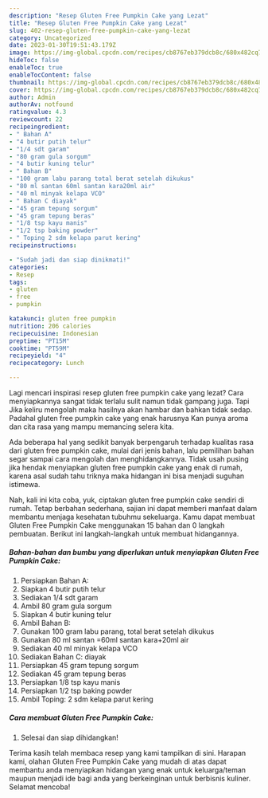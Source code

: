 ```yaml
---
description: "Resep Gluten Free Pumpkin Cake yang Lezat"
title: "Resep Gluten Free Pumpkin Cake yang Lezat"
slug: 402-resep-gluten-free-pumpkin-cake-yang-lezat
category: Uncategorized
date: 2023-01-30T19:51:43.179Z
image: https://img-global.cpcdn.com/recipes/cb8767eb379dcb8c/680x482cq70/gluten-free-pumpkin-cake-foto-resep-utama.jpg
hideToc: false
enableToc: true
enableTocContent: false
thumbnail: https://img-global.cpcdn.com/recipes/cb8767eb379dcb8c/680x482cq70/gluten-free-pumpkin-cake-foto-resep-utama.jpg
cover: https://img-global.cpcdn.com/recipes/cb8767eb379dcb8c/680x482cq70/gluten-free-pumpkin-cake-foto-resep-utama.jpg
author: Admin
authorAv: notfound
ratingvalue: 4.3
reviewcount: 22
recipeingredient:
- " Bahan A"
- "4 butir putih telur"
- "1/4 sdt garam"
- "80 gram gula sorgum"
- "4 butir kuning telur"
- " Bahan B"
- "100 gram labu parang total berat setelah dikukus"
- "80 ml santan 60ml santan kara20ml air"
- "40 ml minyak kelapa VCO"
- " Bahan C diayak"
- "45 gram tepung sorgum"
- "45 gram tepung beras"
- "1/8 tsp kayu manis"
- "1/2 tsp baking powder"
- " Toping 2 sdm kelapa parut kering"
recipeinstructions:

- "Sudah jadi dan siap dinikmati!"
categories:
- Resep
tags:
- gluten
- free
- pumpkin

katakunci: gluten free pumpkin 
nutrition: 206 calories
recipecuisine: Indonesian
preptime: "PT15M"
cooktime: "PT59M"
recipeyield: "4"
recipecategory: Lunch

---
```



Lagi mencari inspirasi resep gluten free pumpkin cake yang lezat? Cara menyiapkannya sangat tidak terlalu sulit namun tidak gampang juga. Tapi Jika keliru mengolah maka hasilnya akan hambar dan bahkan tidak sedap. Padahal gluten free pumpkin cake yang enak harusnya Kan punya aroma dan cita rasa yang mampu memancing selera kita.




Ada beberapa hal yang sedikit banyak berpengaruh terhadap kualitas rasa dari gluten free pumpkin cake, mulai dari jenis bahan, lalu pemilihan bahan segar sampai cara mengolah dan menghidangkannya. Tidak usah pusing jika hendak menyiapkan gluten free pumpkin cake yang enak di rumah, karena asal sudah tahu triknya maka hidangan ini bisa menjadi suguhan istimewa.


Nah, kali ini kita coba, yuk, ciptakan gluten free pumpkin cake sendiri di rumah. Tetap berbahan sederhana, sajian ini dapat memberi manfaat dalam membantu menjaga kesehatan tubuhmu sekeluarga. Kamu dapat membuat Gluten Free Pumpkin Cake menggunakan 15 bahan dan 0 langkah pembuatan. Berikut ini langkah-langkah untuk membuat hidangannya.

<!--inarticleads1-->

##### Bahan-bahan dan bumbu yang diperlukan untuk menyiapkan Gluten Free Pumpkin Cake:

1. Persiapkan  Bahan A:
1. Siapkan 4 butir putih telur
1. Sediakan 1/4 sdt garam
1. Ambil 80 gram gula sorgum
1. Siapkan 4 butir kuning telur
1. Ambil  Bahan B:
1. Gunakan 100 gram labu parang, total berat setelah dikukus
1. Gunakan 80 ml santan =60ml santan kara+20ml air
1. Sediakan 40 ml minyak kelapa VCO
1. Sediakan  Bahan C: diayak
1. Persiapkan 45 gram tepung sorgum
1. Sediakan 45 gram tepung beras
1. Persiapkan 1/8 tsp kayu manis
1. Persiapkan 1/2 tsp baking powder
1. Ambil  Toping: 2 sdm kelapa parut kering




<!--inarticleads2-->

##### Cara membuat Gluten Free Pumpkin Cake:


1. Selesai dan siap dihidangkan!



Terima kasih telah membaca resep yang kami tampilkan di sini. Harapan kami, olahan Gluten Free Pumpkin Cake yang mudah di atas dapat membantu anda menyiapkan hidangan yang enak untuk keluarga/teman maupun menjadi ide bagi anda yang berkeinginan untuk berbisnis kuliner. Selamat mencoba!
